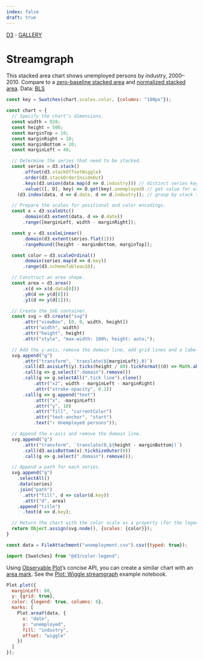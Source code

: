 ```yaml
---
index: false
draft: true
---
```


<div style="color: grey; font: 13px/25.5px var(--sans-serif); text-transform: uppercase;"><h1 style="display: none;">Streamgraph</h1><a href="https://d3js.org/">D3</a> › <a href="/@d3/gallery">Gallery</a></div>

# Streamgraph

This stacked area chart shows unemployed persons by industry, 2000–2010. Compare to a [zero-baseline stacked area](/@d3/stacked-area-chart/2?intent=fork) and [normalized stacked area](/@d3/normalized-stacked-area-chart/2?intent=fork). Data: [BLS](https://www.bls.gov/)

```js
const key = Swatches(chart.scales.color, {columns: "180px"});
```

```js echo
const chart = {
  // Specify the chart’s dimensions.
  const width = 928;
  const height = 500;
  const marginTop = 10;
  const marginRight = 10;
  const marginBottom = 20;
  const marginLeft = 40;

  // Determine the series that need to be stacked.
  const series = d3.stack()
      .offset(d3.stackOffsetWiggle)
      .order(d3.stackOrderInsideOut)
      .keys(d3.union(data.map(d => d.industry))) // distinct series keys, in input order
      .value(([, D], key) => D.get(key).unemployed) // get value for each series key and stack
    (d3.index(data, d => d.date, d => d.industry)); // group by stack then series key

  // Prepare the scales for positional and color encodings.
  const x = d3.scaleUtc()
      .domain(d3.extent(data, d => d.date))
      .range([marginLeft, width - marginRight]);

  const y = d3.scaleLinear()
      .domain(d3.extent(series.flat(2)))
      .rangeRound([height - marginBottom, marginTop]);

  const color = d3.scaleOrdinal()
      .domain(series.map(d => d.key))
      .range(d3.schemeTableau10);

  // Construct an area shape.
  const area = d3.area()
      .x(d => x(d.data[0]))
      .y0(d => y(d[0]))
      .y1(d => y(d[1]));

  // Create the SVG container.
  const svg = d3.create("svg")
      .attr("viewBox", [0, 0, width, height])
      .attr("width", width)
      .attr("height", height)
      .attr("style", "max-width: 100%; height: auto;");

  // Add the y-axis, remove the domain line, add grid lines and a label.
  svg.append("g")
      .attr("transform", `translate(${marginLeft},0)`)
      .call(d3.axisLeft(y).ticks(height / 80).tickFormat((d) => Math.abs(d).toLocaleString("en-US")))
      .call(g => g.select(".domain").remove())
      .call(g => g.selectAll(".tick line").clone()
          .attr("x2", width - marginLeft - marginRight)
          .attr("stroke-opacity", 0.1))
      .call(g => g.append("text")
          .attr("x", -marginLeft)
          .attr("y", 10)
          .attr("fill", "currentColor")
          .attr("text-anchor", "start")
          .text("↑ Unemployed persons"));

  // Append the x-axis and remove the domain line.
  svg.append("g")
      .attr("transform", `translate(0,${height - marginBottom})`)
      .call(d3.axisBottom(x).tickSizeOuter(0))
      .call(g => g.select(".domain").remove());

  // Append a path for each series.
  svg.append("g")
    .selectAll()
    .data(series)
    .join("path")
      .attr("fill", d => color(d.key))
      .attr("d", area)
    .append("title")
      .text(d => d.key);

  // Return the chart with the color scale as a property (for the legend).
  return Object.assign(svg.node(), {scales: {color}});
}
```

```js echo
const data = FileAttachment("unemployment.csv").csv({typed: true});
```

```js echo
import {Swatches} from "@d3/color-legend";
```

Using [Observable Plot](https://observablehq.com/plot)’s concise API, you can create a similar chart with an [area mark](https://observablehq.com/plot/marks/area). See the [Plot: Wiggle streamgraph](https://observablehq.com/@observablehq/plot-stack-offset?intent=fork) example notebook.

```js echo
Plot.plot({
  marginLeft: 60,
  y: {grid: true},
  color: {legend: true, columns: 6},
  marks: [
    Plot.areaY(data, {
      x: "date",
      y: "unemployed",
      fill: "industry",
      offset: "wiggle"
    })
  ]
});
```
